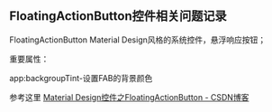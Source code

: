 ## FloatingActionButton控件相关问题记录

FloatingActionButton Material Design风格的系统控件，悬浮响应按钮；

重要属性：

app:backgroupTint-设置FAB的背景颜色

参考这里 [Material Design控件之FloatingActionButton \- CSDN博客](http://blog.csdn.net/Mr_dsw/article/details/49531177)